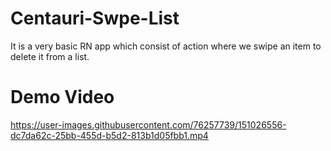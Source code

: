 # Centauri-Swpe-List
It is a very basic RN app which consist of action where we swipe an item to delete it from a list.

# Demo Video
https://user-images.githubusercontent.com/76257739/151026556-dc7da62c-25bb-455d-b5d2-813b1d05fbb1.mp4
